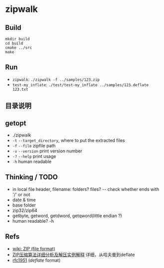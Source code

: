 # zipwalk

## Build

```shell
mkdir build
cd build
cmake ../src
make
```

## Run

* `zipwalk`: `./zipwalk -f ../samples/123.zip`
* `test-my_inflate`: `./test/test-my_inflate ../samples/123.deflate 123.txt`

## 目录说明

## getopt

* ./zipwalk
* `-t` `--target_directory`, where to put the extracted files
* `-f` `--file` zipfile path
* `-v` `--version` print version number
* `-?` `--help` print usage
* `-h` human readable

## Thinking / TODO

* in local file header, filename: folders? files? -- check whether ends with '/' or not
* date & time
* base folder
* zip32/zip64
* getbyte, getword, getdword, getqword(little endian ?)
* human readable? -h

## Refs

* [wiki: ZIP (file format)](https://en.wikipedia.org/wiki/ZIP_(file_format))
* [ZIP压缩算法详细分析及解压实例解释](https://www.cnblogs.com/esingchan/p/3958962.html) 详细，从哈夫曼到deflate
* [rfc1951](http://tools.ietf.org/html/rfc1951) (*deflate* format)
